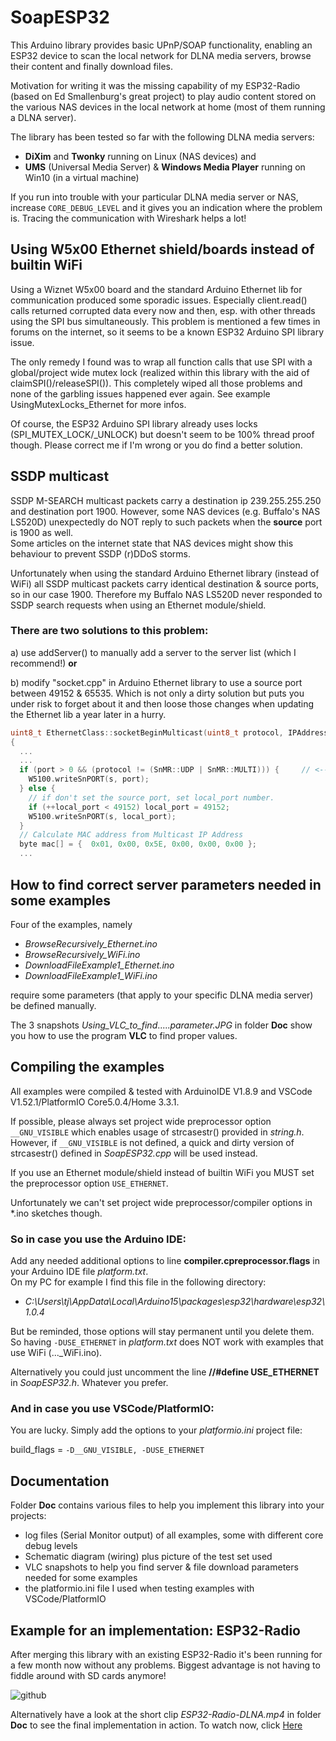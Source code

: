 # SoapESP32

This Arduino library provides basic UPnP/SOAP functionality, enabling an ESP32 device to scan the local network for DLNA media servers, browse their content and finally download files.

Motivation for writing it was the missing capability of my ESP32-Radio (based on Ed Smallenburg's great project) to play audio content stored on the various NAS devices in the local network at home (most of them running a DLNA server).

The library has been tested so far with the following DLNA media servers: 

  - **DiXim** and **Twonky** running on Linux (NAS devices) and 
  - **UMS** (Universal Media Server) & **Windows Media Player** running on Win10 (in a virtual machine)
	
If you run into trouble with your particular DLNA media server or NAS, increase `CORE_DEBUG_LEVEL` and it gives you an indication where the problem is. Tracing the communication with Wireshark helps a lot!

## Using W5x00 Ethernet shield/boards instead of builtin WiFi

Using a Wiznet W5x00 board and the standard Arduino Ethernet lib for communication produced some sporadic issues. Especially client.read() calls returned corrupted data every now and then, esp. with other threads using the SPI bus simultaneously.
This problem is mentioned a few times in forums on the internet, so it seems to be a known ESP32 Arduino SPI library issue.

The only remedy I found was to wrap all function calls that use SPI with a global/project wide mutex lock (realized within this library with the aid of claimSPI()/releaseSPI()). This completely wiped all those problems and none of the garbling issues happened ever again. 
See example UsingMutexLocks_Ethernet for more infos.

Of course, the ESP32 Arduino SPI library already uses locks (SPI_MUTEX_LOCK/_UNLOCK) but doesn't seem to be 100% thread proof though. Please correct me if I'm wrong or you do find a better solution.

## SSDP multicast

SSDP M-SEARCH multicast packets carry a destination ip 239.255.255.250 and destination port 1900.
However, some NAS devices (e.g. Buffalo's NAS LS520D) unexpectedly do NOT reply to such packets when the **source** port is 1900 as well.  
Some articles on the internet state that NAS devices might show this behaviour to prevent SSDP (r)DDoS storms.

Unfortunately when using the standard Arduino Ethernet library (instead of WiFi) all SSDP multicast packets carry identical destination & source ports, so in our case 1900. Therefore my Buffalo NAS LS520D never responded to SSDP search requests when using an Ethernet module/shield.

### There are two solutions to this problem:

a) use addServer() to manually add a server to the server list (which I recommend!) **or**

b) modify "socket.cpp" in Arduino Ethernet library to use a source port between 49152 & 65535. Which is not only a dirty solution but puts you under risk to forget about it and then loose those changes when updating the Ethernet lib a year later in a hurry.  

```c
uint8_t EthernetClass::socketBeginMulticast(uint8_t protocol, IPAddress ip, uint16_t port)
{
  ...
  ...
  if (port > 0 && (protocol != (SnMR::UDP | SnMR::MULTI))) {	 // <------ modification 
    W5100.writeSnPORT(s, port);
  } else {
    // if don't set the source port, set local_port number.
    if (++local_port < 49152) local_port = 49152;
    W5100.writeSnPORT(s, local_port);
  }
  // Calculate MAC address from Multicast IP Address
  byte mac[] = {  0x01, 0x00, 0x5E, 0x00, 0x00, 0x00 };
  ...
```

## How to find correct server parameters needed in some examples

Four of the examples, namely 
* _BrowseRecursively_Ethernet.ino_
* _BrowseRecursively_WiFi.ino_
* _DownloadFileExample1_Ethernet.ino_
* _DownloadFileExample1_WiFi.ino_

require some parameters (that apply to your specific DLNA media server) be defined manually.  

The 3 snapshots _Using_VLC_to_find_....._parameter.JPG_ in folder **Doc** show you how to use the program **VLC** to find proper values.

## Compiling the examples

All examples were compiled & tested with ArduinoIDE V1.8.9 and VSCode V1.52.1/PlatformIO Core5.0.4/Home 3.3.1.

If possible, please always set project wide preprocessor option `__GNU_VISIBLE` which enables usage of strcasestr() provided in _string.h_. 
However, if `__GNU_VISIBLE` is not defined, a quick and dirty version of strcasestr() defined in _SoapESP32.cpp_ will be used instead.

If you use an Ethernet module/shield instead of builtin WiFi you MUST set the preprocessor option `USE_ETHERNET`.  

Unfortunately we can't set project wide preprocessor/compiler options in *.ino sketches though. 

### So in case you use the Arduino IDE:

Add any needed additional options to line **compiler.cpreprocessor.flags** in your Arduino IDE file _platform.txt_.  
On my PC for example I find this file in the following directory:  	
* _C:\Users\tj\AppData\Local\Arduino15\packages\esp32\hardware\esp32\1.0.4_

But be reminded, those options will stay permanent until you delete them.  
So having `-DUSE_ETHERNET` in _platform.txt_ does NOT work with examples that use WiFi (..._WiFi.ino).  

Alternatively you could just uncomment the line **//#define USE_ETHERNET** in _SoapESP32.h_. Whatever you prefer.

### And in case you use VSCode/PlatformIO:

You are lucky. Simply add the options to your _platformio.ini_ project file:

build_flags = `-D__GNU_VISIBLE, -DUSE_ETHERNET`
	
## Documentation

Folder **Doc** contains various files to help you implement this library into your projects:
* log files (Serial Monitor output) of all examples, some with different core debug levels
* Schematic diagram (wiring) plus picture of the test set used
* VLC snapshots to help you find server & file download parameters needed for some examples
* the platformio.ini file I used when testing examples with VSCode/PlatformIO

## Example for an implementation: ESP32-Radio

After merging this library with an existing ESP32-Radio it's been running for a few month now without any problems. Biggest advantage is not having to fiddle around with SD cards anymore!  

![github](https://github.com/yellobyte/SoapESP32/raw/main/doc/ESP32-Radio-DLNA.jpg)

Alternatively have a look at the short clip _ESP32-Radio-DLNA.mp4_ in folder **Doc** to see the final implementation in action. To watch now, click [Here](https://github.com/yellobyte/SoapESP32/raw/main/doc/ESP32-Radio-DLNA.mp4)